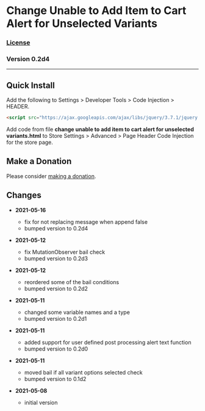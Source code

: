 # Change Unable to Add Item to Cart Alert for Unselected Variants

### [License][99]

### Version 0.2d4

---

## Quick Install

Add the following to Settings > Developer Tools > Code Injection > HEADER.

```html
<script src="https://ajax.googleapis.com/ajax/libs/jquery/3.7.1/jquery.min.js"></script>
```

Add code from file **change unable to add item to cart alert for unselected
variants.html** to Store Settings > Advanced > Page Header Code Injection for
the store page.

## Make a Donation

Please consider [making a donation](https://github.com/tomsWebConsulting/twcsl#make-a-donation).

## Changes

* **2021-05-16**

  * fix for not replacing message when append false
  * bumped version to 0.2d4
  
* **2021-05-12**

  * fix MutationObserver bail check
  * bumped version to 0.2d3
  
* **2021-05-12**

  * reordered some of the bail conditions
  * bumped version to 0.2d2
  
* **2021-05-11**

  * changed some variable names and a type
  * bumped version to 0.2d1
  
* **2021-05-11**

  * added support for user defined post processing alert text function
  * bumped version to 0.2d0
  
* **2021-05-11**

  * moved bail if all variant options selected check
  * bumped version to 0.1d2
  
* **2021-05-08**

  * initial version

[99]: https://github.com/tomsWebConsulting/twcsl/blob/main/LICENSE.txt#L1
